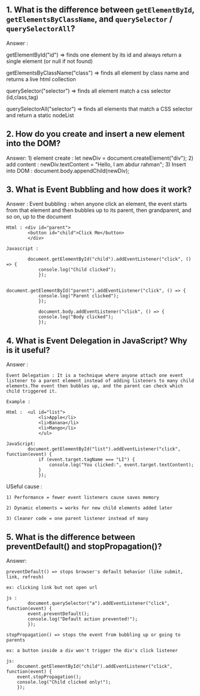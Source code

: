 ## 1. What is the difference between `getElementById`, `getElementsByClassName`, and `querySelector` / `querySelectorAll`?

Answer :

getElementById("id") => finds one element by its id and always return a single element (or null if not found)

getElementsByClassName("class") => finds all element by class name and returns a live html collection

querySelector("selector") => finds all element match a css selector (id,class,tag)

querySelectorAll("selector") => finds all elements that match a CSS selector and return a static nodeList

## 2. How do you create and insert a new element into the DOM?

Answer: 
    1) element create : let newDiv = document.createElement("div");
    2) add content : newDiv.textContent = "Hello, I am abdur rahman";
    3) Insert into DOM : document.body.appendChild(newDiv);

## 3. What is Event Bubbling and how does it work?

Answer : 
    Event bubbling :  when anyone click  an element, the event starts from that element and then bubbles up to its parent, then grandparent, and so on, up to the document

    Html : <div id="parent">
            <button id="child">Click Me</button>
            </div>

    Javascript : 

            document.getElementById("child").addEventListener("click", () => {
                console.log("Child clicked");
                });

                document.getElementById("parent").addEventListener("click", () => {
                console.log("Parent clicked");
                });

                document.body.addEventListener("click", () => {
                console.log("Body clicked");
                });


## 4. What is Event Delegation in JavaScript? Why is it useful?

Answer : 

    Event Delegation : It is a technique where anyone attach one event listener to a parent element instead of adding listeners to many child elements.The event then bubbles up, and the parent can check which child triggered it.

    Example : 

    Html :  <ul id="list">
                <li>Apple</li>
                <li>Banana</li>
                <li>Mango</li>
                </ul>

    JavaScript:
            document.getElementById("list").addEventListener("click", function(event) {
                if (event.target.tagName === "LI") {
                    console.log("You clicked:", event.target.textContent);
                }
                });

USeful cause : 

    1) Performance = fewer event listeners cause saves memory

    2) Dynamic elements = works for new child elements added later

    3) Cleaner code = one parent listener instead of many



## 5. What is the difference between preventDefault() and stopPropagation()?

Answer: 

    preventDefault() => stops browser's default behavior (like submit, link, refresh)

    ex: clicking link but not open url

    js :
            document.querySelector("a").addEventListener("click", function(event) {
            event.preventDefault(); 
            console.log("Default action prevented!");
            });

    stopPropagation() => stops the event from bubbling up or going to parents

    ex: a button inside a div won't trigger the div's click listener

    js: 
        document.getElementById("child").addEventListener("click", function(event) {
        event.stopPropagation(); 
        console.log("Child clicked only!");
        });
